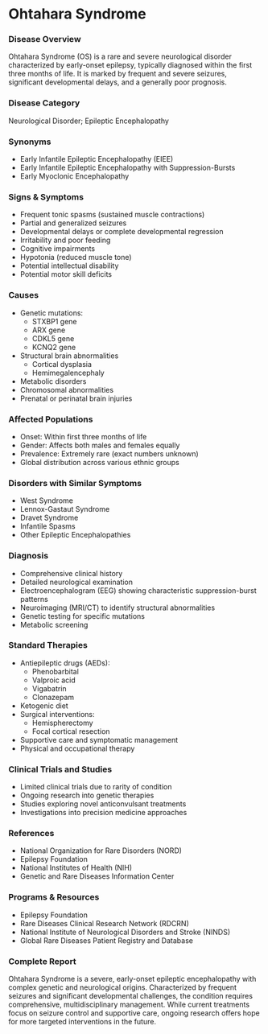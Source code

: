 # Ohtahara Syndrome

### Disease Overview
Ohtahara Syndrome (OS) is a rare and severe neurological disorder characterized by early-onset epilepsy, typically diagnosed within the first three months of life. It is marked by frequent and severe seizures, significant developmental delays, and a generally poor prognosis.

### Disease Category
Neurological Disorder; Epileptic Encephalopathy

### Synonyms
- Early Infantile Epileptic Encephalopathy (EIEE)
- Early Infantile Epileptic Encephalopathy with Suppression-Bursts
- Early Myoclonic Encephalopathy

### Signs & Symptoms
- Frequent tonic spasms (sustained muscle contractions)
- Partial and generalized seizures
- Developmental delays or complete developmental regression
- Irritability and poor feeding
- Cognitive impairments
- Hypotonia (reduced muscle tone)
- Potential intellectual disability
- Potential motor skill deficits

### Causes
- Genetic mutations:
  - STXBP1 gene
  - ARX gene
  - CDKL5 gene
  - KCNQ2 gene
- Structural brain abnormalities
  - Cortical dysplasia
  - Hemimegalencephaly
- Metabolic disorders
- Chromosomal abnormalities
- Prenatal or perinatal brain injuries

### Affected Populations
- Onset: Within first three months of life
- Gender: Affects both males and females equally
- Prevalence: Extremely rare (exact numbers unknown)
- Global distribution across various ethnic groups

### Disorders with Similar Symptoms
- West Syndrome
- Lennox-Gastaut Syndrome
- Dravet Syndrome
- Infantile Spasms
- Other Epileptic Encephalopathies

### Diagnosis
- Comprehensive clinical history
- Detailed neurological examination
- Electroencephalogram (EEG) showing characteristic suppression-burst patterns
- Neuroimaging (MRI/CT) to identify structural abnormalities
- Genetic testing for specific mutations
- Metabolic screening

### Standard Therapies
- Antiepileptic drugs (AEDs):
  - Phenobarbital
  - Valproic acid
  - Vigabatrin
  - Clonazepam
- Ketogenic diet
- Surgical interventions:
  - Hemispherectomy
  - Focal cortical resection
- Supportive care and symptomatic management
- Physical and occupational therapy

### Clinical Trials and Studies
- Limited clinical trials due to rarity of condition
- Ongoing research into genetic therapies
- Studies exploring novel anticonvulsant treatments
- Investigations into precision medicine approaches

### References
- National Organization for Rare Disorders (NORD)
- Epilepsy Foundation
- National Institutes of Health (NIH)
- Genetic and Rare Diseases Information Center

### Programs & Resources
- Epilepsy Foundation
- Rare Diseases Clinical Research Network (RDCRN)
- National Institute of Neurological Disorders and Stroke (NINDS)
- Global Rare Diseases Patient Registry and Database

### Complete Report
Ohtahara Syndrome is a severe, early-onset epileptic encephalopathy with complex genetic and neurological origins. Characterized by frequent seizures and significant developmental challenges, the condition requires comprehensive, multidisciplinary management. While current treatments focus on seizure control and supportive care, ongoing research offers hope for more targeted interventions in the future.